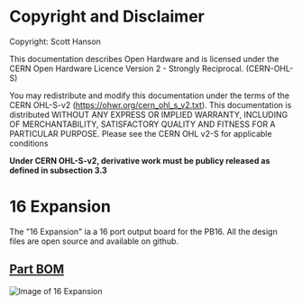 # Copyright and Disclaimer
Copyright: Scott Hanson

This documentation describes Open Hardware and is licensed under the CERN Open Hardware Licence Version 2 - Strongly Reciprocal. (CERN-OHL-S)

You may redistribute and modify this documentation under the terms of the CERN OHL-S-v2 (https://ohwr.org/cern_ohl_s_v2.txt). This documentation is distributed WITHOUT ANY EXPRESS OR IMPLIED WARRANTY, INCLUDING OF MERCHANTABILITY, SATISFACTORY QUALITY AND FITNESS FOR A PARTICULAR PURPOSE. Please see the CERN OHL v2-S for applicable conditions

**Under CERN OHL-S-v2, derivative work must be publicy released as defined in subsection 3.3**

# 16 Expansion

The "16 Expansion" ia a 16 port output board for the PB16.  All the design files are open source and available on github.

## [Part BOM](https://github.com/computergeek1507/PB_16/raw/master/16_Expansion/16_Expansion_BOM.ods)

![Image of 16 Expansion](https://github.com/computergeek1507/PB_16/raw/master/16_Expansion/16_Expansion.png)
